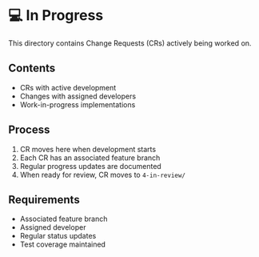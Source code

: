 # 💻 In Progress

This directory contains Change Requests (CRs) actively being worked on.

## Contents
- CRs with active development
- Changes with assigned developers
- Work-in-progress implementations

## Process
1. CR moves here when development starts
2. Each CR has an associated feature branch
3. Regular progress updates are documented
4. When ready for review, CR moves to `4-in-review/`

## Requirements
- Associated feature branch
- Assigned developer
- Regular status updates
- Test coverage maintained
